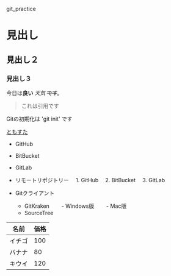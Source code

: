 git_practice

# 見出し
## 見出し２
### 見出し３

今日は**良い** *天気* ~~です~~。
>これは引用です

Gitの初期化は 'git init' です

[ともすた](https://tomosta.jp)

- GitHub
- BitBucket
- GitLab

- リモートリポジトリー
　1. GitHub
　2. BitBucket
　3. GitLab
- Gitクライアント
  - GitKraken
  　　- Windows版
  　　- Mac版
  - SourceTree

名前 | 価格
--- | ---
イチゴ | 100
バナナ | 80
キウイ | 120
